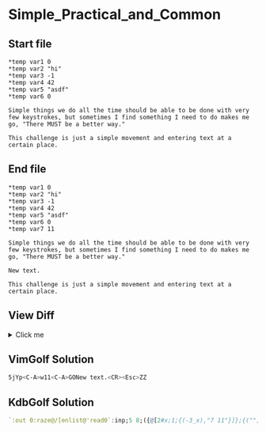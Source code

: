 # Simple_Practical_and_Common
## Start file
```
*temp var1 0
*temp var2 "hi"
*temp var3 -1
*temp var4 42
*temp var5 "asdf"
*temp var6 0

Simple things we do all the time should be able to be done with very few keystrokes, but sometimes I find something I need to do makes me go, "There MUST be a better way."

This challenge is just a simple movement and entering text at a certain place.
```
## End file
```
*temp var1 0
*temp var2 "hi"
*temp var3 -1
*temp var4 42
*temp var5 "asdf"
*temp var6 0
*temp var7 11

Simple things we do all the time should be able to be done with very few keystrokes, but sometimes I find something I need to do makes me go, "There MUST be a better way."

New text.

This challenge is just a simple movement and entering text at a certain place.
```
## View Diff
<details><summary>Click me</summary>

```
6a7
> *temp var7 11
8a10,11
> 
> New text.
```
</details>

## VimGolf Solution
```sh
5jYp<C-A>w11<C-A>GONew text.<CR><Esc>ZZ
```
## KdbGolf Solution
```q
`:out 0:raze@/[enlist@'read0`:inp;5 8;({@[2#x;1;{(-3_x),"7 11"}]};{("";"New text.";"")})]
```
